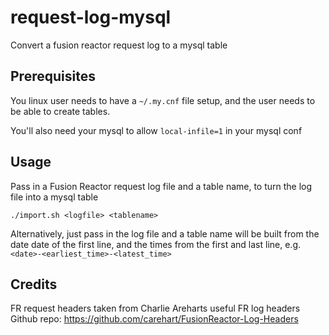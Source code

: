 # request-log-mysql
Convert a fusion reactor request log to a mysql table

## Prerequisites

You linux user needs to have a `~/.my.cnf` file setup, and the user needs to be able to create tables.

You'll also need your mysql to allow `local-infile=1` in your mysql conf

## Usage

Pass in a Fusion Reactor request log file and a table name, to turn the log file into a mysql table

```
./import.sh <logfile> <tablename>
```

Alternatively, just pass in the log file and a table name will be built from the date date of the first line, and the times from the first and last line, e.g. `<date>-<earliest_time>-<latest_time>`

## Credits

FR request headers taken from Charlie Areharts useful FR log headers Github repo: https://github.com/carehart/FusionReactor-Log-Headers